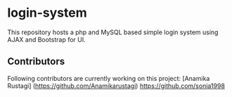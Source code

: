 # login-system

This repository hosts a php and MySQL based simple login system using AJAX and Bootstrap for UI.

## Contributors

Following contributors are currently working on this project:
[Anamika Rustagi] (https://github.com/Anamikarustagi)
https://github.com/sonia1998
